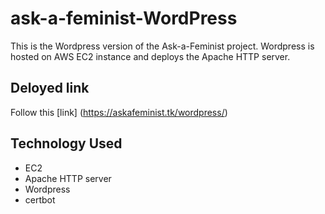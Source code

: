 # ask-a-feminist-WordPress
This is the Wordpress version of the Ask-a-Feminist project. Wordpress is hosted on AWS EC2 instance and deploys the Apache HTTP server.

## Deloyed link

Follow this [link] (https://askafeminist.tk/wordpress/)

## Technology Used

- EC2
- Apache HTTP server
- Wordpress
- certbot